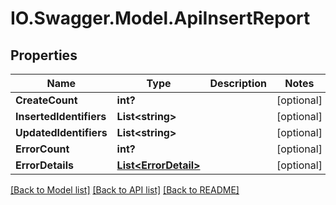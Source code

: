 # IO.Swagger.Model.ApiInsertReport
## Properties

Name | Type | Description | Notes
------------ | ------------- | ------------- | -------------
**CreateCount** | **int?** |  | [optional] 
**InsertedIdentifiers** | **List&lt;string&gt;** |  | [optional] 
**UpdatedIdentifiers** | **List&lt;string&gt;** |  | [optional] 
**ErrorCount** | **int?** |  | [optional] 
**ErrorDetails** | [**List&lt;ErrorDetail&gt;**](ErrorDetail.md) |  | [optional] 

[[Back to Model list]](../README.md#documentation-for-models) [[Back to API list]](../README.md#documentation-for-api-endpoints) [[Back to README]](../README.md)

